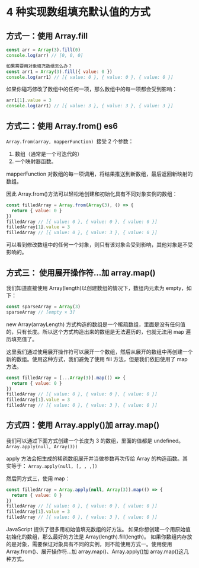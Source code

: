 # 4 种实现数组填充默认值的方式

## 方式一：使用 Array.fill

```js
const arr = Array(3).fill(0)
console.log(arr) // [0, 0, 0]
```

```js
如果需要用对象填充数组怎么办？
const arr1 = Array(3).fill({ value: 0 })
console.log(arr1) // [{ value: 0 }, { value: 0 }, { value: 0 }]
```

如果你碰巧修改了数组中的任何一项，那么数组中的每一项都会受到影响：

```js
arr1[1].value = 3
console.log(arr1) // [{ value: 3 }, { value: 3 }, { value: 3 }]
```

## 方式二：使用 Array.from() es6

`Array.from(array, mapperFunction) `接受 2 个参数：

1. 数组（通常是一个可迭代的）
2. 一个映射器函数。

mapperFunction 对数组的每一项调用，将结果推送到新数组，最后返回新映射的数组。

因此 Array.from()方法可以轻松地创建和初始化具有不同对象实例的数组：

```js
const filledArray = Array.from(Array(3), () => {
  return { value: 0 }
})
filledArray // [{ value: 0 }, { value: 0 }, { value: 0 }]
filledArray[1].value = 3
filledArray // [{ value: 0 }, { value: 3 }, { value: 0 }]
```

可以看到修改数组中的任何一个对象，则只有该对象会受到影响，其他对象是不受影响的。

## 方式三： 使用展开操作符...加 array.map()

我们知道直接使用 Array(length)以创建数组的情况下，数组内元素为 empty，如下：

```js
const sparseArray = Array(3)
sparseArray // [empty × 3]
```

new Array(arrayLength) 方式构造的数组是一个稀疏数组，里面是没有任何值的，只有长度。所以这个方式构造出来的数组是无法遍历的，也就无法用 map 遍历填充值了。

这里我们通过使用展开操作符可以展开一个数组，然后从展开的数组中再创建一个新的数组。使用这种方式，我们避免了使用 fill 方法，但是我们依旧使用了 map 方法。

```js
const filledArray = [...Array(3)].map(() => {
  return { value: 0 }
})
filledArray // [{ value: 0 }, { value: 0 }, { value: 0 }]
filledArray[1].value = 3
filledArray // [{ value: 0 }, { value: 3 }, { value: 0 }]
```

## 方式四：使用 Array.apply()加 array.map()

我们可以通过下面方式创建一个长度为 3 的数组，里面的值都是 undefined。
`Array.apply(null, Array(3))`

apply 方法会把生成的稀疏数组展开并当做参数再次传给 Array 的构造函数。其实等于：
`Array.apply(null, [, , ,])`

然后同方式三，使用 map：

```js
const filledArray = Array.apply(null, Array(3)).map(() => {
  return { value: 0 }
})
filledArray // [{ value: 0 }, { value: 0 }, { value: 0 }]
filledArray[1].value = 3
filledArray // [{ value: 0 }, { value: 3 }, { value: 0 }]
```

JavaScript 提供了很多用初始值填充数组的好方法。
如果你想创建一个用原始值初始化的数组，那么最好的方法是 Array(length).fill(length)。
如果你数组内存放的是对象，需要保证对象具有不同的实例，则不能使用方式一。使用使用 Array.from()、展开操作符...加 array.map()、Array.apply()加 array.map()这几种方式。
